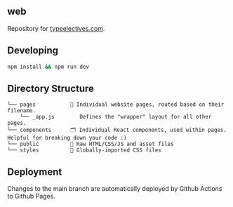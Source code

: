 ## web

Repository for [typeelectives.com](https://typeelectives.com).

## Developing

```sh
npm install && npm run dev
```

## Directory Structure

```
└── pages           🤖 Individual website pages, routed based on their filename.
    └── _app.js        Defines the "wrapper" layout for all other pages.
└── components      🗂 Individual React components, used within pages. Helpful for breaking down your code :)
└── public          🔑 Raw HTML/CSS/JS and asset files
└── styles          🔀 Globally-imported CSS files
```

## Deployment

Changes to the main branch are automatically deployed by Github Actions to Github Pages.
